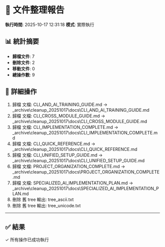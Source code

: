 # 🧹 文件整理報告

**執行時間**: 2025-10-17 12:31:18
**模式**: 實際執行

## 📊 統計摘要

- **歸檔文件**: 7
- **刪除文件**: 2
- **移動文件**: 0
- **總操作數**: 9

## 📝 詳細操作

1. 歸檔 文檔: CLI_AND_AI_TRAINING_GUIDE.md → _archive\cleanup_20251017\docs\CLI_AND_AI_TRAINING_GUIDE.md
2. 歸檔 文檔: CLI_CROSS_MODULE_GUIDE.md → _archive\cleanup_20251017\docs\CLI_CROSS_MODULE_GUIDE.md
3. 歸檔 文檔: CLI_IMPLEMENTATION_COMPLETE.md → _archive\cleanup_20251017\docs\CLI_IMPLEMENTATION_COMPLETE.md
4. 歸檔 文檔: CLI_QUICK_REFERENCE.md → _archive\cleanup_20251017\docs\CLI_QUICK_REFERENCE.md
5. 歸檔 文檔: CLI_UNIFIED_SETUP_GUIDE.md → _archive\cleanup_20251017\docs\CLI_UNIFIED_SETUP_GUIDE.md
6. 歸檔 文檔: PROJECT_ORGANIZATION_COMPLETE.md → _archive\cleanup_20251017\docs\PROJECT_ORGANIZATION_COMPLETE.md
7. 歸檔 文檔: SPECIALIZED_AI_IMPLEMENTATION_PLAN.md → _archive\cleanup_20251017\docs\SPECIALIZED_AI_IMPLEMENTATION_PLAN.md
8. 刪除 舊 tree 輸出: tree_ascii.txt
9. 刪除 舊 tree 輸出: tree_unicode.txt

---

## ✅ 結果

✓ 所有操作已成功執行


